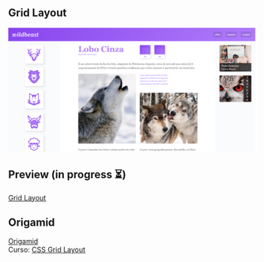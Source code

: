 ## Grid Layout
![screenshot Grid layout](design/screen.png)

## Preview (in progress :hourglass_flowing_sand:)
[Grid Layout](https://wildbeast.now.sh/src)

## Origamid  
[Origamid](https://www.origamid.com)  
Curso: [CSS Grid Layout](https://www.origamid.com/curso/css-grid-layout)
